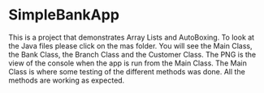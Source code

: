 # SimpleBankApp
This is a project that demonstrates Array Lists and AutoBoxing. To look at the Java files please click on the mas folder. 
You will see the Main Class, the Bank Class, the Branch Class and the Customer Class. The PNG is the view of the console
when the app is run from the Main Class.  The Main Class is where some testing of the different methods was done.  All
the methods are working as expected.
